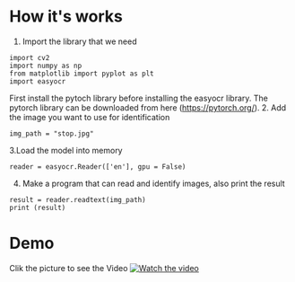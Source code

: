 # How it's works
1. Import the library that we need
````
import cv2
import numpy as np
from matplotlib import pyplot as plt
import easyocr
````
First install the pytoch library before installing the easyocr library. The pytorch library can be downloaded from here (https://pytorch.org/).
2. Add the image you want to use for identification
````
img_path = "stop.jpg"
````
3.Load the model into memory
````
reader = easyocr.Reader(['en'], gpu = False)
````
4. Make a program that can read and identify images, also print the result
````
result = reader.readtext(img_path)
print (result)
````
# Demo

Clik the picture to see the Video
[![Watch the video](https://img.youtube.com/vi/v=QOrSCVVKoaM&t=8s/maxresdefault.jpg)](https://youtu.be/v=QOrSCVVKoaM&t=8s)
